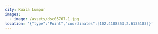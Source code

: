 ```yaml
---
city: Kuala Lumpur
images:
  - image: /assets/dsc05767-1.jpg
location: '{"type":"Point","coordinates":[102.4108353,2.6135183]}'
---
```


